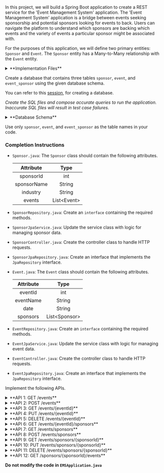 In this project, we will build a Spring Boot application to create a REST service for the 'Event Management System' application. The 'Event Management System' application is a bridge between events seeking sponsorship and potential sponsors looking for events to back. Users can navigate the platform to understand which sponsors are backing which events and the variety of events a particular sponsor might be associated with.

For the purposes of this application, we will define two primary entities: `Sponsor` and `Event`. The `Sponsor` entity has a Many-to-Many relationship with the `Event` entity.

<details>
<summary>**Implementation Files**</summary>

Use these files to complete the implementation:

- `SponsorController.java`
- `SponsorRepository.java`
- `SponsorJpaService.java`
- `SponsorJpaRepository.java`
- `Sponsor.java`
- `EventController.java`
- `EventRepository.java`
- `EventJpaService.java`
- `EventJpaRepository.java`
- `Event.java`

</details>

Create a database that contains three tables `sponsor`, `event`, and `event_sponsor` using the given database schema.

You can refer to this [session](https://learning.ccbp.in/course?c_id=e345dfa4-f5ce-406e-b19a-4ed720c54136&s_id=6a60610e-79c2-4e15-b675-45ddbd9bbe82&t_id=f880166e-2f51-4403-81a0-d2430694dae8), for creating a database.

_Create the SQL files and compose accurate queries to run the application. Inaccurate SQL files will result in test case failures._

<details>
<summary>**Database Schema**</summary>

#### Sponsor Table

| Columns  |                 Type                  |
| :------: | :-----------------------------------: |
|    id    | INTEGER (Primary Key, Auto Increment) |
|   name   |                 TEXT                  |
| industry |                 TEXT                  |

#### Event Table

| Columns |                 Type                  |
| :-----: | :-----------------------------------: |
|   id    | INTEGER (Primary Key, Auto Increment) |
|  name   |                 TEXT                  |
|  date   |                 TEXT                  |

#### Junction Table

|  Columns  |         Type          |
| :-------: | :-------------------: |
| sponsorId | INTEGER (Foreign Key) |
|  eventId  | INTEGER (Foreign Key) |

The columns `sponsorId` and `eventId` can be combinedly declared as Primary Keys.

You can use the given sample data to populate the tables.

<details>
<summary>**Sample Data**</summary>

#### Sponsor Data

|  id   |         name          |          industry          |
| :---: | :-------------------: | :------------------------: |
|   1   |       TechCorp        |         Technology         |
|   2   |     Glamour Inc.      |          Fashion           |
|   3   | SoundWave Productions |      Music Production      |
|   4   |       EcoPlanet       | Environmental Conservation |

#### Event Data

|  id   |         name          |    date    |
| :---: | :-------------------: | :--------: |
|   1   |        TechCon        | 2023-12-15 |
|   2   |     Fashion Fest      | 2023-11-05 |
|   3   |       MusicFest       | 2024-01-25 |
|   4   | EcoAwareness Conclave | 2023-11-10 |

#### Junction Table

| eventId | sponsorId |
| :-----: | :-------: |
|    1    |     1     |
|    1    |     2     |
|    2    |     2     |
|    3    |     3     |
|    3    |     4     |
|    4    |     4     |

</details>

</details>

<MultiLineNote>

Use only `sponsor`, `event`, and `event_sponsor` as the table names in your code.

</MultiLineNote>

### Completion Instructions

- `Sponsor.java`: The `Sponsor` class should contain the following attributes.

    |  Attribute  |     Type     |
    | :---------: | :----------: |
    |  sponsorId  |     int      |
    | sponsorName |    String    |
    |  industry   |    String    |
    |   events    | List\<Event> |

- `SponsorRepository.java`: Create an `interface` containing the required methods.
- `SponsorJpaService.java`: Update the service class with logic for managing sponsor data.
- `SponsorController.java`: Create the controller class to handle HTTP requests.
- `SponsorJpaRepository.java`: Create an interface that implements the `JpaRepository` interface.
  
- `Event.java`: The `Event` class should contain the following attributes.

    | Attribute |      Type      |
    | :-------: | :------------: |
    |  eventId  |      int       |
    | eventName |     String     |
    |   date    |     String     |
    | sponsors  | List\<Sponsor> |

- `EventRepository.java`: Create an `interface` containing the required methods.
- `EventJpaService.java`: Update the service class with logic for managing event data.
- `EventController.java`: Create the controller class to handle HTTP requests.
- `EventJpaRepository.java`: Create an interface that implements the `JpaRepository` interface.

Implement the following APIs.

<details>
<summary>**API 1: GET /events**</summary>

#### Path: `/events`

#### Method: `GET`

#### Description:

Returns a list of all events in the `event` table.

#### Response

```json
[
    {
        "eventId": 1,
        "eventName": "TechCon",
        "date": "2023-12-15",
        "sponsors": [
            {
                "sponsorId": 1,
                "sponsorName": "TechCorp",
                "industry": "Technology"
            },
            {
                "sponsorId": 2,
                "sponsorName": "Glamour Inc.",
                "industry": "Fashion"
            }
        ]
    },
    ...
]
```

</details>

<details>
<summary>**API 2: POST /events**</summary>

#### Path: `/events`

#### Method: `POST`

#### Description:

Creates a new event in the `event` table. Also, create an association between the event and sponsors in the `event_sponsor` table based on the `sponsorId`s provided in the `sponsors` field. The `eventId` is auto-incremented.

#### Request

```json
{
    "eventName": "Gaming Expo",
    "date": "2024-03-10",
    "sponsors": [
        {
            "sponsorId": 4
        }
    ]
}
```

#### Response

```json
{
    "eventId": 5,
    "eventName": "Gaming Expo",
    "date": "2024-03-10",
    "sponsors": [
        {
            "sponsorId": 4,
            "sponsorName": "EcoPlanet",
            "industry": "Environmental Conservation"
        }
    ]
}
```

</details>

<details>
<summary>**API 3: GET /events/{eventId}**</summary>

#### Path: `/events/{eventId}`

#### Method: `GET`

#### Description:

Returns an event based on the `eventId`. If the given `eventId` is not found in the `event` table, raise `ResponseStatusException` with `HttpStatus.NOT_FOUND`.

#### Success Response

```json
{
    "eventId": 1,
    "eventName": "TechCon",
    "date": "2023-12-15",
    "sponsors": [
        {
            "sponsorId": 1,
            "sponsorName": "TechCorp",
            "industry": "Technology"
        },
        {
            "sponsorId": 2,
            "sponsorName": "Glamour Inc.",
            "industry": "Fashion"
        }
    ]
}
```

</details>

<details>
<summary>**API 4: PUT /events/{eventId}**</summary>

#### Path: `/events/{eventId}`

#### Method: `PUT`

#### Description:

Updates the details of an event based on the `eventId` and returns the updated event details. Also update the associations between the event and sponsors, if the `sponsors` field is provided. If the given `eventId` is not found in the `event` table, raise `ResponseStatusException` with `HttpStatus.NOT_FOUND`.

#### Request

```json
{
    "eventName": "The Gaming Expo",
    "sponsors": []
}
```

#### Success Response

```json
{
    "eventId": 5,
    "eventName": "The Gaming Expo",
    "date": "2024-03-10",
    "sponsors": []
}
```

</details>

<details>
<summary>**API 5: DELETE /events/{eventId}**</summary>

#### Path: `/events/{eventId}`

#### Method: `DELETE`

#### Description:

Deletes an event from the `event` table and its associations from the `event_sponsor` table based on the `eventId` and returns the status code `204`(raise `ResponseStatusException` with `HttpStatus.NO_CONTENT`). If the given `eventId` is not found in the `event` table, raise `ResponseStatusException` with `HttpStatus.NOT_FOUND`.

</details>

<details>
<summary>**API 6: GET /events/{eventId}/sponsors**</summary>

#### Path: `/events/{eventId}/sponsors`

#### Method: `GET`

#### Description:

Returns all sponsors associated with the event based on the `eventId`. If the given `eventId` is not found in the `event` table, raise `ResponseStatusException` with `HttpStatus.NOT_FOUND`.

#### Success Response

```json
[
    {
        "sponsorId": 1,
        "sponsorName": "TechCorp",
        "industry": "Technology",
        "events": [
            {
                "eventId": 1,
                "eventName": "TechCon",
                "date": "2023-12-15"
            }
        ]
    },
    {
        "sponsorId": 2,
        "sponsorName": "Glamour Inc.",
        "industry": "Fashion",
        "events": [
            {
                "eventId": 1,
                "eventName": "TechCon",
                "date": "2023-12-15"
            },
            {
                "eventId": 2,
                "eventName": "Fashion Fest",
                "date": "2023-11-05"
            }
        ]
    }
]
```

</details>

<details>
<summary>**API 7: GET /events/sponsors**</summary>

#### Path: `/events/sponsors`

#### Method: `GET`

#### Description:

Returns a list of all sponsors in the `sponsor` table.

#### Response

```json
[
    {
        "sponsorId": 1,
        "sponsorName": "TechCorp",
        "industry": "Technology",
        "events": [
            {
                "eventId": 1,
                "eventName": "TechCon",
                "date": "2023-12-15"
            }
        ]
    },
    ...
]
```

</details>

<details>
<summary>**API 8: POST /events/sponsors**</summary>

#### Path: `/events/sponsors`

#### Method: `POST`

#### Description:

Creates a new sponsor in the `sponsor` table, if all the `eventId`s in the `events` field exists in the `event` table. Also, create an association between the sponsor and events in the `event_sponsor` table. The `sponsorId` is auto-incremented. If any given `eventId` is not found in the `event` table, raise `ResponseStatusException` with `HttpStatus.BAD_REQUEST`.

#### Request

```json
{
    "sponsorName": "GameOn Studios",
    "industry": "Video Gaming",
    "events": [
        {
            "eventId": 4
        }
    ]
}
```

#### Success Response

```json
{
    "sponsorId": 5,
    "sponsorName": "GameOn Studios",
    "industry": "Video Gaming",
    "events": [
        {
            "eventId": 4,
            "eventName": "EcoAwareness Conclave",
            "date": "2023-11-10"
        }
    ]
}
```

</details>

<details>
<summary>**API 9: GET /events/sponsors/{sponsorId}**</summary>

#### Path: `/events/sponsors/{sponsorId}`

#### Method: `GET`

#### Description:

Returns a sponsor based on the `sponsorId`. If the given `sponsorId` is not found in the `sponsor` table, raise `ResponseStatusException` with `HttpStatus.NOT_FOUND`.


#### Success Response

```json
{
    "sponsorId": 1,
    "sponsorName": "TechCorp",
    "industry": "Technology",
    "events": [
        {
            "eventId": 1,
            "eventName": "TechCon",
            "date": "2023-12-15"
        }
    ]
}
```

</details>

<details>
<summary>**API 10: PUT /events/sponsors/{sponsorId}**</summary>

#### Path: `/events/sponsors/{sponsorId}`

#### Method: `PUT`

#### Description:

Updates the details of a sponsor based on the `sponsorId` and returns the updated sponsor details. Also update the associations between the sponsor and events, if the `events` field is provided. If the given `sponsorId` is not found in the `sponsor` table, raise `ResponseStatusException` with `HttpStatus.NOT_FOUND`. If any given `eventId` is not found in the `event` table, raise `ResponseStatusException` with `HttpStatus.BAD_REQUEST`.

#### Request

```json
{
    "events": [
        {
            "eventId": 5
        }
    ]
}
```

#### Success Response

```json
{
    "sponsorId": 5,
    "sponsorName": "GameOn Studios",
    "industry": "Video Gaming",
    "events": [
        {
            "eventId": 5,
            "eventName": "The Gaming Expo",
            "date": "2024-03-10"
        }
    ]
}
```

</details>

<details>
<summary>**API 11: DELETE /events/sponsors/{sponsorId}**</summary>

#### Path:  `/events/sponsors/{sponsorId}`

#### Method: `DELETE`

#### Description:

Deletes a sponsor from the `sponsor` table and its associations from the `event_sponsor` table based on the `sponsorId` and returns the status code `204`(raise `ResponseStatusException` with `HttpStatus.NO_CONTENT`). If the given `sponsorId` is not found in the `sponsor` table, raise `ResponseStatusException` with `HttpStatus.NOT_FOUND`.

</details>

<details>
<summary>**API 12: GET /sponsors/{sponsorId}/events**</summary>

#### Path: `/sponsors/{sponsorId}/events`

#### Method: `GET`

#### Description:

Returns all events associated with the sponsor based on the `sponsorId`. If the given `sponsorId` is not found in the `sponsor` table, raise `ResponseStatusException` with `HttpStatus.NOT_FOUND`.

#### Success Response

```json
[
    {
        "eventId": 1,
        "eventName": "TechCon",
        "date": "2023-12-15",
        "sponsors": [
            {
                "sponsorId": 1,
                "sponsorName": "TechCorp",
                "industry": "Technology"
            },
            {
                "sponsorId": 2,
                "sponsorName": "Glamour Inc.",
                "industry": "Fashion"
            }
        ]
    }
]
```

</details>

**Do not modify the code in `EMSApplication.java`**